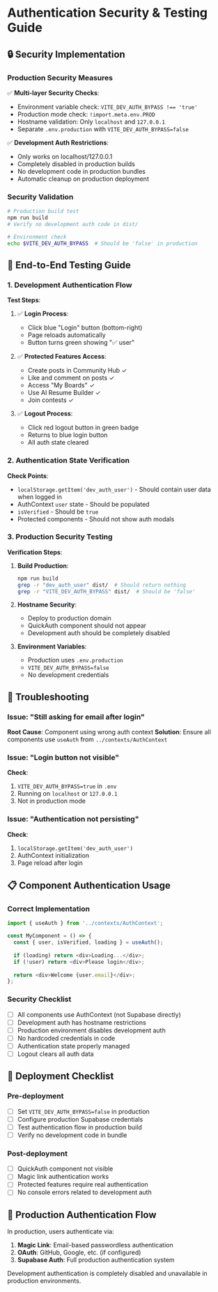 # Authentication Security & Testing Guide

## 🔒 Security Implementation

### Production Security Measures
✅ **Multi-layer Security Checks**:
- Environment variable check: `VITE_DEV_AUTH_BYPASS !== 'true'`
- Production mode check: `!import.meta.env.PROD`
- Hostname validation: Only `localhost` and `127.0.0.1`
- Separate `.env.production` with `VITE_DEV_AUTH_BYPASS=false`

✅ **Development Auth Restrictions**:
- Only works on localhost/127.0.0.1
- Completely disabled in production builds
- No development code in production bundles
- Automatic cleanup on production deployment

### Security Validation
```bash
# Production build test
npm run build
# Verify no development auth code in dist/

# Environment check
echo $VITE_DEV_AUTH_BYPASS  # Should be 'false' in production
```

## 🧪 End-to-End Testing Guide

### 1. Development Authentication Flow
**Test Steps**:
1. ✅ **Login Process**:
   - Click blue "Login" button (bottom-right)
   - Page reloads automatically
   - Button turns green showing "✅ user"

2. ✅ **Protected Features Access**:
   - Create posts in Community Hub ✓
   - Like and comment on posts ✓
   - Access "My Boards" ✓
   - Use AI Resume Builder ✓
   - Join contests ✓

3. ✅ **Logout Process**:
   - Click red logout button in green badge
   - Returns to blue login button
   - All auth state cleared

### 2. Authentication State Verification
**Check Points**:
- `localStorage.getItem('dev_auth_user')` - Should contain user data when logged in
- AuthContext `user` state - Should be populated
- `isVerified` - Should be `true`
- Protected components - Should not show auth modals

### 3. Production Security Testing
**Verification Steps**:
1. **Build Production**:
   ```bash
   npm run build
   grep -r "dev_auth_user" dist/  # Should return nothing
   grep -r "VITE_DEV_AUTH_BYPASS" dist/  # Should be 'false'
   ```

2. **Hostname Security**:
   - Deploy to production domain
   - QuickAuth component should not appear
   - Development auth should be completely disabled

3. **Environment Variables**:
   - Production uses `.env.production`
   - `VITE_DEV_AUTH_BYPASS=false`
   - No development credentials

## 🔧 Troubleshooting

### Issue: "Still asking for email after login"
**Root Cause**: Component using wrong auth context
**Solution**: Ensure all components use `useAuth` from `../contexts/AuthContext`

### Issue: "Login button not visible"
**Check**:
1. `VITE_DEV_AUTH_BYPASS=true` in `.env`
2. Running on `localhost` or `127.0.0.1`
3. Not in production mode

### Issue: "Authentication not persisting"
**Check**:
1. `localStorage.getItem('dev_auth_user')`
2. AuthContext initialization
3. Page reload after login

## 📋 Component Authentication Usage

### Correct Implementation
```javascript
import { useAuth } from '../contexts/AuthContext';

const MyComponent = () => {
  const { user, isVerified, loading } = useAuth();
  
  if (loading) return <div>Loading...</div>;
  if (!user) return <div>Please login</div>;
  
  return <div>Welcome {user.email}</div>;
};
```

### Security Checklist
- [ ] All components use AuthContext (not Supabase directly)
- [ ] Development auth has hostname restrictions
- [ ] Production environment disables development auth
- [ ] No hardcoded credentials in code
- [ ] Authentication state properly managed
- [ ] Logout clears all auth data

## 🚀 Deployment Checklist

### Pre-deployment
- [ ] Set `VITE_DEV_AUTH_BYPASS=false` in production
- [ ] Configure production Supabase credentials
- [ ] Test authentication flow in production build
- [ ] Verify no development code in bundle

### Post-deployment
- [ ] QuickAuth component not visible
- [ ] Magic link authentication works
- [ ] Protected features require real authentication
- [ ] No console errors related to development auth

## 🔐 Production Authentication Flow

In production, users authenticate via:
1. **Magic Link**: Email-based passwordless authentication
2. **OAuth**: GitHub, Google, etc. (if configured)
3. **Supabase Auth**: Full production authentication system

Development authentication is completely disabled and unavailable in production environments.